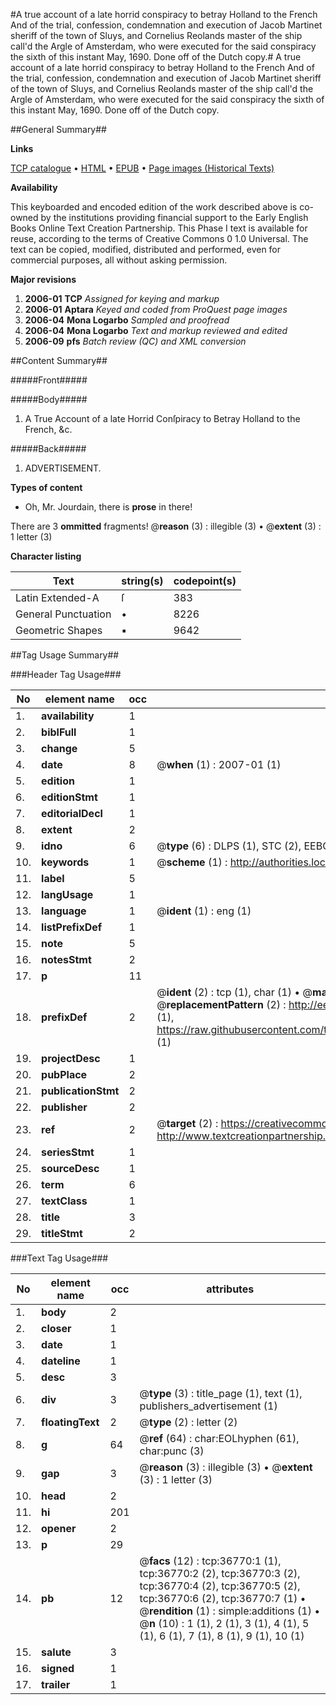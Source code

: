 #A true account of a late horrid conspiracy to betray Holland to the French And of the trial, confession, condemnation and execution of Jacob Martinet sheriff of the town of Sluys, and Cornelius Reolands master of the ship call'd the Argle of Amsterdam, who were executed for the said conspiracy the sixth of this instant May, 1690. Done off of the Dutch copy.#
A true account of a late horrid conspiracy to betray Holland to the French And of the trial, confession, condemnation and execution of Jacob Martinet sheriff of the town of Sluys, and Cornelius Reolands master of the ship call'd the Argle of Amsterdam, who were executed for the said conspiracy the sixth of this instant May, 1690. Done off of the Dutch copy.

##General Summary##

**Links**

[TCP catalogue](http://www.ota.ox.ac.uk/tcp/)  • 
[HTML](http://tei.it.ox.ac.uk/tcp/Texts-HTML/free/A63/A63278.html)  • 
[EPUB](http://tei.it.ox.ac.uk/tcp/Texts-EPUB/free/A63/A63278.epub) • 
[Page images (Historical Texts)](https://data.historicaltexts.jisc.ac.uk/view?pubId=eebo-99832298e&pageId=eebo-99832298e-36770-1)

**Availability**

This keyboarded and encoded edition of the
	       work described above is co-owned by the institutions
	       providing financial support to the Early English Books
	       Online Text Creation Partnership. This Phase I text is
	       available for reuse, according to the terms of Creative
	       Commons 0 1.0 Universal. The text can be copied,
	       modified, distributed and performed, even for
	       commercial purposes, all without asking permission.

**Major revisions**

1. __2006-01__ __TCP__ *Assigned for keying and markup*
1. __2006-01__ __Aptara__ *Keyed and coded from ProQuest page images*
1. __2006-04__ __Mona Logarbo__ *Sampled and proofread*
1. __2006-04__ __Mona Logarbo__ *Text and markup reviewed and edited*
1. __2006-09__ __pfs__ *Batch review (QC) and XML conversion*

##Content Summary##

#####Front#####

#####Body#####

1. A True Account of a late Horrid Conſpiracy
to Betray Holland to the French,
&c.

#####Back#####

1. ADVERTISEMENT.

**Types of content**

  * Oh, Mr. Jourdain, there is **prose** in there!

There are 3 **ommitted** fragments! 
 @__reason__ (3) : illegible (3)  •  @__extent__ (3) : 1 letter (3)

**Character listing**


|Text|string(s)|codepoint(s)|
|---|---|---|
|Latin Extended-A|ſ|383|
|General Punctuation|•|8226|
|Geometric Shapes|▪|9642|

##Tag Usage Summary##

###Header Tag Usage###

|No|element name|occ|attributes|
|---|---|---|---|
|1.|__availability__|1||
|2.|__biblFull__|1||
|3.|__change__|5||
|4.|__date__|8| @__when__ (1) : 2007-01 (1)|
|5.|__edition__|1||
|6.|__editionStmt__|1||
|7.|__editorialDecl__|1||
|8.|__extent__|2||
|9.|__idno__|6| @__type__ (6) : DLPS (1), STC (2), EEBO-CITATION (1), PROQUEST (1), VID (1)|
|10.|__keywords__|1| @__scheme__ (1) : http://authorities.loc.gov/ (1)|
|11.|__label__|5||
|12.|__langUsage__|1||
|13.|__language__|1| @__ident__ (1) : eng (1)|
|14.|__listPrefixDef__|1||
|15.|__note__|5||
|16.|__notesStmt__|2||
|17.|__p__|11||
|18.|__prefixDef__|2| @__ident__ (2) : tcp (1), char (1)  •  @__matchPattern__ (2) : ([0-9\-]+):([0-9IVX]+) (1), (.+) (1)  •  @__replacementPattern__ (2) : http://eebo.chadwyck.com/downloadtiff?vid=$1&page=$2 (1), https://raw.githubusercontent.com/textcreationpartnership/Texts/master/tcpchars.xml#$1 (1)|
|19.|__projectDesc__|1||
|20.|__pubPlace__|2||
|21.|__publicationStmt__|2||
|22.|__publisher__|2||
|23.|__ref__|2| @__target__ (2) : https://creativecommons.org/publicdomain/zero/1.0/ (1), http://www.textcreationpartnership.org/docs/. (1)|
|24.|__seriesStmt__|1||
|25.|__sourceDesc__|1||
|26.|__term__|6||
|27.|__textClass__|1||
|28.|__title__|3||
|29.|__titleStmt__|2||


###Text Tag Usage###

|No|element name|occ|attributes|
|---|---|---|---|
|1.|__body__|2||
|2.|__closer__|1||
|3.|__date__|1||
|4.|__dateline__|1||
|5.|__desc__|3||
|6.|__div__|3| @__type__ (3) : title_page (1), text (1), publishers_advertisement (1)|
|7.|__floatingText__|2| @__type__ (2) : letter (2)|
|8.|__g__|64| @__ref__ (64) : char:EOLhyphen (61), char:punc (3)|
|9.|__gap__|3| @__reason__ (3) : illegible (3)  •  @__extent__ (3) : 1 letter (3)|
|10.|__head__|2||
|11.|__hi__|201||
|12.|__opener__|2||
|13.|__p__|29||
|14.|__pb__|12| @__facs__ (12) : tcp:36770:1 (1), tcp:36770:2 (2), tcp:36770:3 (2), tcp:36770:4 (2), tcp:36770:5 (2), tcp:36770:6 (2), tcp:36770:7 (1)  •  @__rendition__ (1) : simple:additions (1)  •  @__n__ (10) : 1 (1), 2 (1), 3 (1), 4 (1), 5 (1), 6 (1), 7 (1), 8 (1), 9 (1), 10 (1)|
|15.|__salute__|3||
|16.|__signed__|1||
|17.|__trailer__|1||
